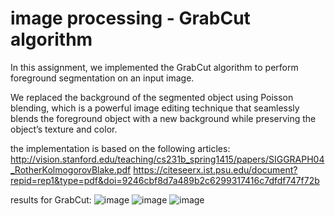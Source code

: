 # image processing - GrabCut algorithm
In this assignment, we implemented the GrabCut algorithm to perform foreground segmentation on an input image. 

We replaced the background of the segmented object using Poisson blending, which is a powerful image editing technique that seamlessly blends the foreground object with a new background while preserving the object’s texture and color.

the implementation is based on the following articles:
http://vision.stanford.edu/teaching/cs231b_spring1415/papers/SIGGRAPH04_RotherKolmogorovBlake.pdf
https://citeseerx.ist.psu.edu/document?repid=rep1&type=pdf&doi=9246cbf8d7a489b2c6299317416c7dfdf747f72b

results for GrabCut:
![image](https://github.com/gayatalyosef/image-processing-hw1/assets/92454507/02509ff8-4c8f-4eb8-9f0e-7e5819c13e74)
![image](https://github.com/gayatalyosef/image-processing-hw1/assets/92454507/38352728-4bcc-495a-8376-a7ed11670dab)
![image](https://github.com/gayatalyosef/image-processing-hw1/assets/92454507/02e820dd-855e-40cd-989d-c49288640bcf)
